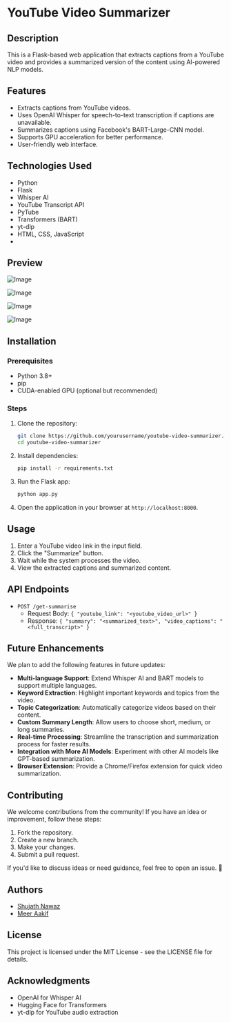 # YouTube Video Summarizer

## Description
This is a Flask-based web application that extracts captions from a YouTube video and provides a summarized version of the content using AI-powered NLP models.

## Features
- Extracts captions from YouTube videos.
- Uses OpenAI Whisper for speech-to-text transcription if captions are unavailable.
- Summarizes captions using Facebook's BART-Large-CNN model.
- Supports GPU acceleration for better performance.
- User-friendly web interface.

## Technologies Used
- Python
- Flask
- Whisper AI
- YouTube Transcript API
- PyTube
- Transformers (BART)
- yt-dlp
- HTML, CSS, JavaScript
- 
## Preview

![Image](https://github.com/user-attachments/assets/6e0a0aeb-6bfe-416e-979a-a06c86dab4fd)

![Image](https://github.com/user-attachments/assets/04c38f57-ede5-443f-a0db-3de7f684165e)

![Image](https://github.com/user-attachments/assets/4ec37780-df30-4efd-abc6-96b2f8931d09)

![Image](https://github.com/user-attachments/assets/7220ff05-d8c3-41b1-b3bc-04970abb9224)


## Installation
### Prerequisites
- Python 3.8+
- pip
- CUDA-enabled GPU (optional but recommended)

### Steps
1. Clone the repository:
   ```bash
   git clone https://github.com/yourusername/youtube-video-summarizer.git
   cd youtube-video-summarizer
   ```
2. Install dependencies:
   ```bash
   pip install -r requirements.txt
   ```
3. Run the Flask app:
   ```bash
   python app.py
   ```
4. Open the application in your browser at `http://localhost:8000`.

## Usage
1. Enter a YouTube video link in the input field.
2. Click the "Summarize" button.
3. Wait while the system processes the video.
4. View the extracted captions and summarized content.

## API Endpoints
- `POST /get-summarise`
  - Request Body: `{ "youtube_link": "<youtube_video_url>" }`
  - Response: `{ "summary": "<summarized_text>", "video_captions": "<full_transcript>" }`

## Future Enhancements
We plan to add the following features in future updates:
- **Multi-language Support**: Extend Whisper AI and BART models to support multiple languages.
- **Keyword Extraction**: Highlight important keywords and topics from the video.
- **Topic Categorization**: Automatically categorize videos based on their content.
- **Custom Summary Length**: Allow users to choose short, medium, or long summaries.
- **Real-time Processing**: Streamline the transcription and summarization process for faster results.
- **Integration with More AI Models**: Experiment with other AI models like GPT-based summarization.
- **Browser Extension**: Provide a Chrome/Firefox extension for quick video summarization.

## Contributing
We welcome contributions from the community! If you have an idea or improvement, follow these steps:
1. Fork the repository.
2. Create a new branch.
3. Make your changes.
4. Submit a pull request.

If you'd like to discuss ideas or need guidance, feel free to open an issue. 🚀

## Authors
- [Shujath Nawaz](https://github.com/mrranger939)
- [Meer Aakif](https://github.com/meer-aakif-33)

## License
This project is licensed under the MIT License - see the LICENSE file for details.

## Acknowledgments
- OpenAI for Whisper AI
- Hugging Face for Transformers
- yt-dlp for YouTube audio extraction
